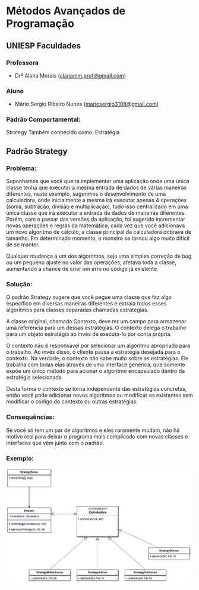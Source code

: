 # Métodos Avançados de Programação

## UNIESP Faculdades

### Professora

* Drª Alana Morais ([alanamm.prof@gmail.com](mailto:alanamm.prof@gmail.com))

### Aluno

* Mário Sergio Ribeiro Nunes ([mariosergio3108@gmail.com](mailto:mariosergio3108@gmail.com))

### Padrão Comportamental: 
Strategy
Também conhecido como: Estratégia

## Padrão Strategy

### Problema: 

Suponhamos que você queira implementar uma aplicação onde uma única classe tenha que executar a mesma entrada de dados de várias maneiras diferentes, neste exemplo, sugerimos o desenvolvimento de uma calculadora, onde inicialmente a mesma irá executar apenas 4 operações (soma, subtração, divisão e multiplicação), tudo isso centralizado em uma única classe que irá executar a entrada de dados de maneiras diferentes. Porém, com o passar das versões da aplicação, foi sugerido incrementar novas operações e regras da matemática, cada vez que você adicionava um novo algoritmo de cálculo, a classe principal da calculadora dobrava de tamanho. Em determinado momento, o monstro se tornou algo muito difícil de se manter.

Qualquer mudança a um dos algoritmos, seja uma simples correção de bug ou um pequeno ajuste no valor das operações, afetava toda a classe, aumentando a chance de criar um erro no código já existente.

### Solução: 

O padrão Strategy sugere que você pegue uma classe que faz algo específico em diversas maneiras diferentes e extraia todos esses algoritmos para classes separadas chamadas estratégias.

A classe original, chamada Contexto, deve ter um campo para armazenar uma referência para um dessas estratégias. O contexto delega o trabalho para um objeto estratégia ao invés de executá-lo por conta própria.

O contexto não é responsável por selecionar um algoritmo apropriado para o trabalho. Ao invés disso, o cliente passa a estratégia desejada para o contexto. Na verdade, o contexto não sabe muito sobre as estratégias. Ele trabalha com todas elas através de uma interface genérica, que somente expõe um único método para acionar o algoritmo encapsulado dentro da estratégia selecionada.

Desta forma o contexto se torna independente das estratégias concretas, então você pode adicionar novos algoritmos ou modificar os existentes sem modificar o código do contexto ou outras estratégias.

### Consequências: 

Se você só tem um par de algoritmos e eles raramente mudam, não há motivo real para deixar o programa mais complicado com novas classes e interfaces que vêm junto com o padrão.

### Exemplo: 

![Strategy](Strategy.png)
